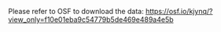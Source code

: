 Please refer to OSF to download the data: https://osf.io/kjynq/?view_only=f10e01eba9c54779b5de469e489a4e5b

